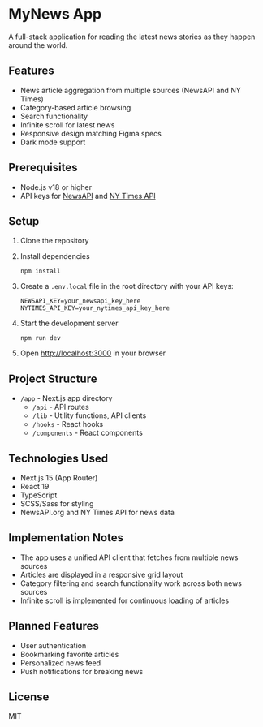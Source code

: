 # MyNews App

A full-stack application for reading the latest news stories as they happen around the world.

## Features

- News article aggregation from multiple sources (NewsAPI and NY Times)
- Category-based article browsing
- Search functionality
- Infinite scroll for latest news
- Responsive design matching Figma specs
- Dark mode support

## Prerequisites

- Node.js v18 or higher
- API keys for [NewsAPI](https://newsapi.org/) and [NY Times API](https://developer.nytimes.com/)

## Setup

1. Clone the repository

2. Install dependencies
   ```
   npm install
   ```

3. Create a `.env.local` file in the root directory with your API keys:
   ```
   NEWSAPI_KEY=your_newsapi_key_here
   NYTIMES_API_KEY=your_nytimes_api_key_here
   ```

4. Start the development server
   ```
   npm run dev
   ```

5. Open [http://localhost:3000](http://localhost:3000) in your browser

## Project Structure

- `/app` - Next.js app directory
  - `/api` - API routes
  - `/lib` - Utility functions, API clients
  - `/hooks` - React hooks
  - `/components` - React components

## Technologies Used

- Next.js 15 (App Router)
- React 19
- TypeScript
- SCSS/Sass for styling
- NewsAPI.org and NY Times API for news data

## Implementation Notes

- The app uses a unified API client that fetches from multiple news sources
- Articles are displayed in a responsive grid layout
- Category filtering and search functionality work across both news sources
- Infinite scroll is implemented for continuous loading of articles

## Planned Features

- User authentication
- Bookmarking favorite articles
- Personalized news feed
- Push notifications for breaking news

## License

MIT

